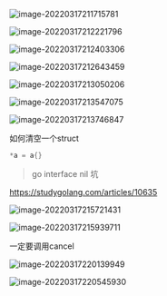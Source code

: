 ![image-20220317211715781](/Users/user/playground/share/nrookie.github.io/collections/go/xunlianying/image-20220317211715781.png)





![image-20220317212221796](/Users/user/playground/share/nrookie.github.io/collections/go/xunlianying/image-20220317212221796.png)



![image-20220317212403306](/Users/user/playground/share/nrookie.github.io/collections/go/xunlianying/image-20220317212403306.png)



![image-20220317212643459](/Users/user/playground/share/nrookie.github.io/collections/go/xunlianying/image-20220317212643459.png)



![image-20220317213050206](/Users/user/playground/share/nrookie.github.io/collections/go/xunlianying/image-20220317213050206.png)



![image-20220317213547075](/Users/user/playground/share/nrookie.github.io/collections/go/xunlianying/image-20220317213547075.png)



![image-20220317213746847](/Users/user/playground/share/nrookie.github.io/collections/go/xunlianying/image-20220317213746847.png)



如何清空一个struct



``` go
*a = a{}
```





> go interface nil 坑



https://studygolang.com/articles/10635





![image-20220317215721431](/Users/user/playground/share/nrookie.github.io/collections/go/xunlianying/image-20220317215721431.png)



![image-20220317215939711](/Users/user/playground/share/nrookie.github.io/collections/go/xunlianying/image-20220317215939711.png)





一定要调用cancel	

![image-20220317220139949](/Users/user/playground/share/nrookie.github.io/collections/go/xunlianying/image-20220317220139949.png)

![image-20220317220545930](/Users/user/playground/share/nrookie.github.io/collections/go/xunlianying/image-20220317220545930.png)